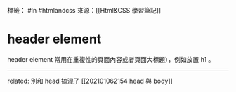 標籤： #ln #htmlandcss 
來源：[[Html&CSS 學習筆記]]

# header element
header element 常用在重複性的頁面內容或者頁面大標題），例如放置 h1 。


---

related: 別和 head 搞混了 [[202101062154 head 與 body]]